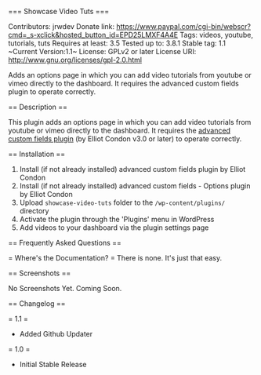 === Showcase Video Tuts ===

Contributors: jrwdev
Donate link: https://www.paypal.com/cgi-bin/webscr?cmd=_s-xclick&hosted_button_id=EPD25LMXF4A4E
Tags: videos, youtube, tutorials, tuts
Requires at least: 3.5
Tested up to: 3.8.1
Stable tag: 1.1
~Current Version:1.1~
License: GPLv2 or later
License URI: http://www.gnu.org/licenses/gpl-2.0.html

Adds an options page in which you can add video tutorials from youtube or vimeo directly to the dashboard. It requires the advanced custom fields plugin to operate correctly.

== Description ==

This plugin adds an options page in which you can add video tutorials from youtube or vimeo directly to the dashboard. It requires the <a href="http://wordpress.org/extend/plugins/advanced-custom-fields/">advanced custom fields plugin</a> (by Elliot Condon v3.0 or later) to operate correctly.

== Installation ==

1. Install (if not already installed) advanced custom fields plugin by Elliot Condon
1. Install (if not already installed) advanced custom fields - Options plugin by Elliot Condon
2. Upload `showcase-video-tuts` folder to the `/wp-content/plugins/` directory
3. Activate the plugin through the 'Plugins' menu in WordPress
4. Add videos to your dashboard via the plugin settings page

== Frequently Asked Questions ==

= Where's the Documentation? =
There is none. It's just that easy.


== Screenshots ==

No Screenshots Yet. Coming Soon.

== Changelog ==

= 1.1 =
* Added Github Updater

= 1.0 =
* Initial Stable Release